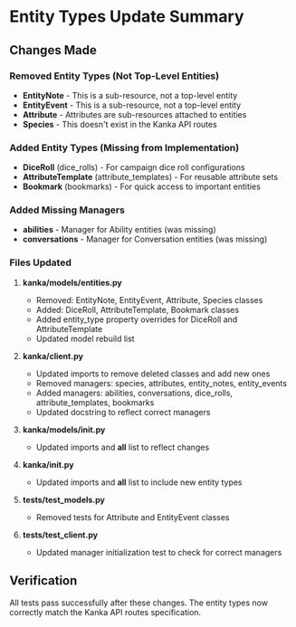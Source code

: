 # Entity Types Update Summary

## Changes Made

### Removed Entity Types (Not Top-Level Entities)
- **EntityNote** - This is a sub-resource, not a top-level entity
- **EntityEvent** - This is a sub-resource, not a top-level entity  
- **Attribute** - Attributes are sub-resources attached to entities
- **Species** - This doesn't exist in the Kanka API routes

### Added Entity Types (Missing from Implementation)
- **DiceRoll** (dice_rolls) - For campaign dice roll configurations
- **AttributeTemplate** (attribute_templates) - For reusable attribute sets
- **Bookmark** (bookmarks) - For quick access to important entities

### Added Missing Managers
- **abilities** - Manager for Ability entities (was missing)
- **conversations** - Manager for Conversation entities (was missing)

### Files Updated
1. **kanka/models/entities.py**
   - Removed: EntityNote, EntityEvent, Attribute, Species classes
   - Added: DiceRoll, AttributeTemplate, Bookmark classes
   - Added entity_type property overrides for DiceRoll and AttributeTemplate
   - Updated model rebuild list

2. **kanka/client.py**
   - Updated imports to remove deleted classes and add new ones
   - Removed managers: species, attributes, entity_notes, entity_events
   - Added managers: abilities, conversations, dice_rolls, attribute_templates, bookmarks
   - Updated docstring to reflect correct managers

3. **kanka/models/__init__.py**
   - Updated imports and __all__ list to reflect changes

4. **kanka/__init__.py**
   - Updated imports and __all__ list to include new entity types

5. **tests/test_models.py**
   - Removed tests for Attribute and EntityEvent classes

6. **tests/test_client.py**
   - Updated manager initialization test to check for correct managers

## Verification
All tests pass successfully after these changes. The entity types now correctly match the Kanka API routes specification.
